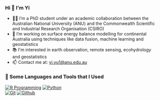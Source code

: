 ### Hi 👋 I'm Yi

- 👨‍🎓 I’m a PhD student under an academic collaboration between the Australian National University (ANU) and the Commonwealth Scientific and Industrial Research Organisation (CSIRO)
- 👜 I’m working on surface energy balance modelling for continental Australia using techniques like data fusion, machine learning and geostatistics
- 📚 I'm interested in earth observation, remote sensing, ecohydrology and geostatistics
- 📫 Contact me at: yi.yu1@anu.edu.au

### 📐 Some Languages and Tools that I Used

[![R Programming](https://img.shields.io/badge/-R%20Programming-3776AB?style=flat&logo=R&logoColor=white)](https://www.r-project.org/)
[![Python](https://img.shields.io/badge/-Python-3776AB?style=flat&logo=python&logoColor=white)](https://www.python.org/)
<br />
[![Git](https://img.shields.io/badge/-Git-F05032?style=flat&logo=git&logoColor=white)](https://git-scm.com/)
[![Github](https://img.shields.io/badge/-Github-181717?style=flat&logo=github&logoColor=white)](https://github.com/)


<!--👯 I’m looking to collaborate on ...
- 🤔 I’m looking for help with ...
- 💬 Ask me about ...

- 😄 Pronouns: ...
- ⚡ Fun fact: ...
-->

